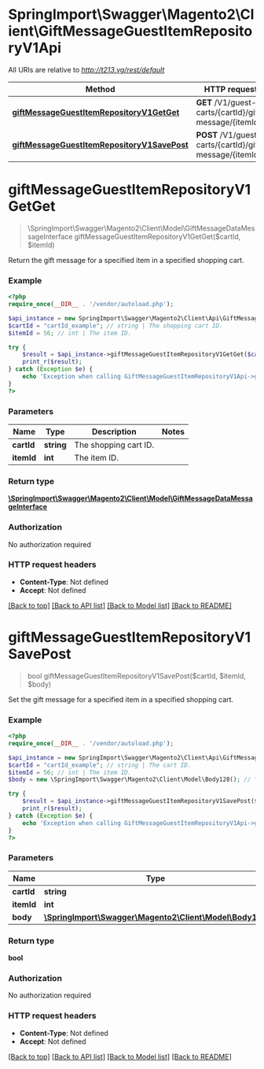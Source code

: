 # SpringImport\Swagger\Magento2\Client\GiftMessageGuestItemRepositoryV1Api

All URIs are relative to *http://t213.vg/rest/default*

Method | HTTP request | Description
------------- | ------------- | -------------
[**giftMessageGuestItemRepositoryV1GetGet**](GiftMessageGuestItemRepositoryV1Api.md#giftMessageGuestItemRepositoryV1GetGet) | **GET** /V1/guest-carts/{cartId}/gift-message/{itemId} | 
[**giftMessageGuestItemRepositoryV1SavePost**](GiftMessageGuestItemRepositoryV1Api.md#giftMessageGuestItemRepositoryV1SavePost) | **POST** /V1/guest-carts/{cartId}/gift-message/{itemId} | 


# **giftMessageGuestItemRepositoryV1GetGet**
> \SpringImport\Swagger\Magento2\Client\Model\GiftMessageDataMessageInterface giftMessageGuestItemRepositoryV1GetGet($cartId, $itemId)



Return the gift message for a specified item in a specified shopping cart.

### Example
```php
<?php
require_once(__DIR__ . '/vendor/autoload.php');

$api_instance = new SpringImport\Swagger\Magento2\Client\Api\GiftMessageGuestItemRepositoryV1Api();
$cartId = "cartId_example"; // string | The shopping cart ID.
$itemId = 56; // int | The item ID.

try {
    $result = $api_instance->giftMessageGuestItemRepositoryV1GetGet($cartId, $itemId);
    print_r($result);
} catch (Exception $e) {
    echo 'Exception when calling GiftMessageGuestItemRepositoryV1Api->giftMessageGuestItemRepositoryV1GetGet: ', $e->getMessage(), PHP_EOL;
}
?>
```

### Parameters

Name | Type | Description  | Notes
------------- | ------------- | ------------- | -------------
 **cartId** | **string**| The shopping cart ID. |
 **itemId** | **int**| The item ID. |

### Return type

[**\SpringImport\Swagger\Magento2\Client\Model\GiftMessageDataMessageInterface**](../Model/GiftMessageDataMessageInterface.md)

### Authorization

No authorization required

### HTTP request headers

 - **Content-Type**: Not defined
 - **Accept**: Not defined

[[Back to top]](#) [[Back to API list]](../../README.md#documentation-for-api-endpoints) [[Back to Model list]](../../README.md#documentation-for-models) [[Back to README]](../../README.md)

# **giftMessageGuestItemRepositoryV1SavePost**
> bool giftMessageGuestItemRepositoryV1SavePost($cartId, $itemId, $body)



Set the gift message for a specified item in a specified shopping cart.

### Example
```php
<?php
require_once(__DIR__ . '/vendor/autoload.php');

$api_instance = new SpringImport\Swagger\Magento2\Client\Api\GiftMessageGuestItemRepositoryV1Api();
$cartId = "cartId_example"; // string | The cart ID.
$itemId = 56; // int | The item ID.
$body = new \SpringImport\Swagger\Magento2\Client\Model\Body128(); // \SpringImport\Swagger\Magento2\Client\Model\Body128 | 

try {
    $result = $api_instance->giftMessageGuestItemRepositoryV1SavePost($cartId, $itemId, $body);
    print_r($result);
} catch (Exception $e) {
    echo 'Exception when calling GiftMessageGuestItemRepositoryV1Api->giftMessageGuestItemRepositoryV1SavePost: ', $e->getMessage(), PHP_EOL;
}
?>
```

### Parameters

Name | Type | Description  | Notes
------------- | ------------- | ------------- | -------------
 **cartId** | **string**| The cart ID. |
 **itemId** | **int**| The item ID. |
 **body** | [**\SpringImport\Swagger\Magento2\Client\Model\Body128**](../Model/\SpringImport\Swagger\Magento2\Client\Model\Body128.md)|  | [optional]

### Return type

**bool**

### Authorization

No authorization required

### HTTP request headers

 - **Content-Type**: Not defined
 - **Accept**: Not defined

[[Back to top]](#) [[Back to API list]](../../README.md#documentation-for-api-endpoints) [[Back to Model list]](../../README.md#documentation-for-models) [[Back to README]](../../README.md)

